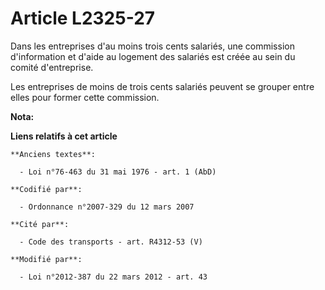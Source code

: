 # Article L2325-27

Dans les entreprises     d'au moins trois cents salariés, une commission d'information et d'aide au logement des salariés est
créée au sein du comité d'entreprise. 

Les entreprises de moins de trois cents salariés peuvent se grouper entre elles pour former cette commission.

**Nota:**



**Liens relatifs à cet article**

	**Anciens textes**:

	  - Loi n°76-463 du 31 mai 1976 - art. 1 (AbD)

	**Codifié par**:

	  - Ordonnance n°2007-329 du 12 mars 2007

	**Cité par**:

	  - Code des transports - art. R4312-53 (V)

	**Modifié par**:

	  - Loi n°2012-387 du 22 mars 2012 - art. 43
